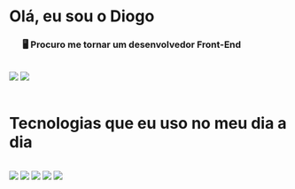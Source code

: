 <h1>Olá, eu sou o Diogo</h1>
<ul>
    <h3>🖥️ Procuro me tornar um desenvolvedor Front-End</h3>
</ul>
<br>
<div>
<a href="https://www.linkedin.com/in/diogo-marcondes/" target="_blank"><img src="https://img.shields.io/badge/-LinkedIn-%230077B5?style=for-the-badge&logo=linkedin&logoColor=white" target="_blank"></a>
<a href = "mailto:diogo.marcondes2004@gmail.com"><img src="https://img.shields.io/badge/-Gmail-%23333?style=for-the-badge&logo=gmail&logoColor=white" target="_blank"></a>   
</div>   
<br>    
<h1>Tecnologias que eu uso no meu dia a dia</h1>
    <br>
<div style="display: inline-block"<br>
<img aign="center" src="https://img.shields.io/badge/Java-ED8B00?style=for-the-badge&logo=java&logoColor=white"/>
<img aign="center" src="https://img.shields.io/badge/JavaScript-F7DF1E?style=for-the-badge&logo=javascript&logoColor=black"/>
<img aign="center" src="https://img.shields.io/badge/CSS3-1572B6?style=for-the-badge&logo=css3&logoColor=white"/>
<img aign="center" src="https://img.shields.io/badge/HTML5-E34F26?style=for-the-badge&logo=html5&logoColor=white" />
<img aign="center" src="https://img.shields.io/badge/TYPESCRIPT-E34F26?style=for-the-badge&logo=typescript&logoColor=blue" />
</div>
